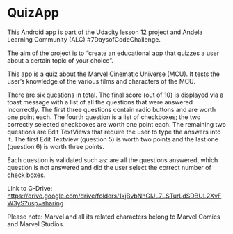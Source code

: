 # QuizApp

This Android app is part of the Udacity lesson 12 project and Andela Learning Community (ALC) #7DaysofCodeChallenge. 

The aim of the project is to “create an educational app that quizzes a user about a certain topic of your choice”.

This app is a quiz about the Marvel Cinematic Universe (MCU). It tests the user’s knowledge of the various films and characters of the MCU.

There are six questions in total. The final score (out of 10) is displayed via a toast message with a list of all the questions that were answered incorrectly.
The first three questions contain radio buttons and are worth one point each. The fourth question is a list of checkboxes; the two correctly selected checkboxes are worth one point each. The remaining two questions are Edit TextViews that require the user to type the answers into it. The first Edit Textview (question 5) is worth two points and the last one (question 6) is worth three points.

Each question is validated such as: are all the questions answered, which question is not answered and did the user select the correct number of check boxes.

Link to G-Drive: https://drive.google.com/drive/folders/1kjBvbNhGIJL7LSTurLdSDBUL2XvFW3yS?usp=sharing

Please note: Marvel and all its related characters belong to Marvel Comics and Marvel Studios.
